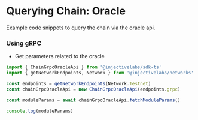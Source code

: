 # Querying Chain: Oracle

Example code snippets to query the chain via the oracle api.

### Using gRPC

- Get parameters related to the oracle

```ts
import { ChainGrpcOracleApi } from '@injectivelabs/sdk-ts'
import { getNetworkEndpoints, Network } from '@injectivelabs/networks'

const endpoints = getNetworkEndpoints(Network.Testnet)
const chainGrpcOracleApi = new ChainGrpcOracleApi(endpoints.grpc)

const moduleParams = await chainGrpcOracleApi.fetchModuleParams()

console.log(moduleParams)
```
